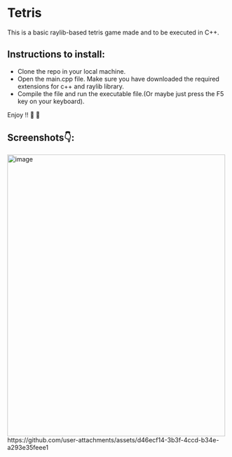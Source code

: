 <h1> Tetris </h1>

<p> This is a basic raylib-based tetris game made and to be executed in C++.</p>

<h2>Instructions to install: </h2>
<ul>
  <li>Clone the repo in your local machine.</li>
  <li>Open the main.cpp file. Make sure you have downloaded the required extensions for c++ and raylib library.</li>
  <li>Compile the file and run the executable file.(Or maybe just press the F5 key on your keyboard). </li>
</ul>
<p>Enjoy !! 🙂 🙂</p>

<h2>Screenshots👇: </h2>
<img width="497" height="642" alt="image" src="https://github.com/user-attachments/assets/32014b67-b2dc-45d8-9b1d-c387d40787c9" />
https://github.com/user-attachments/assets/d46ecf14-3b3f-4ccd-b34e-a293e35feee1

